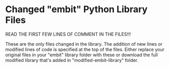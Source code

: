 # Changed "embit" Python Library Files

READ THE FIRST FEW LINES OF COMMENT IN THE FILES!!! 

These are the only files changed in the library. The addition of new lines or modified lines of code is specified at the top of the files. Either replace your original files in your "embit" library folder with these or download the full modified library that's added in "modified-embit-library" folder.

